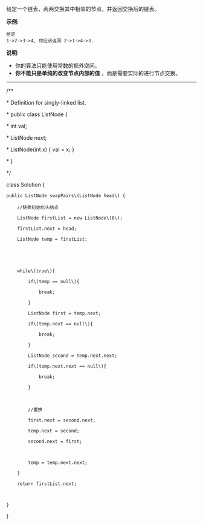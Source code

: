 给定一个链表，两两交换其中相邻的节点，并返回交换后的链表。

**示例:**

```
给定 
1->2->3->4, 你应该返回 2->1->4->3.
```

**说明:**

* 你的算法只能使用常数的额外空间。
* **你不能只是单纯的改变节点内部的值**
  ，而是需要实际的进行节点交换。

---

/\*\*

 \* Definition for singly-linked list.

 \* public class ListNode {

 \*     int val;

 \*     ListNode next;

 \*     ListNode\(int x\) { val = x; }

 \* }

 \*/

class Solution {

    public ListNode swapPairs\(ListNode head\) {

        //链表初始化头结点

        ListNode firstList = new ListNode\(0\);

        firstList.next = head;

        ListNode temp = firstList;

        

        

        while\(true\){

            if\(temp == null\){

                break;

            }

            ListNode first = temp.next;

            if\(temp.next == null\){

                break;

            }

            ListNode second = temp.next.next;

            if\(temp.next.next == null\){

                break;

            }

            

            //置换

            first.next = second.next;

            temp.next = second;

            second.next = first;

            

            temp = temp.next.next; 

        }

        return firstList.next;

        

    }

}

